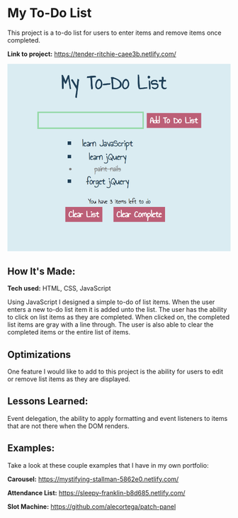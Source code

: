 # My To-Do List
This project is a to-do list for users to enter items and remove items once completed.

**Link to project:** https://tender-ritchie-caee3b.netlify.com/

![alt tag](screencap.png)

## How It's Made:

**Tech used:** HTML, CSS, JavaScript

Using JavaScript I designed a simple to-do of list items. When the user enters a new to-do list item it is added unto the list. The user has the ability to click on list items as they are completed. When clicked on, the completed list items are gray with a line through. The user is also able to clear the completed items or the entire list of items. 

## Optimizations

One feature I would like to add to this project is the ability for users to edit or remove list items as they are displayed.

## Lessons Learned:

Event delegation, the ability to apply formatting and event listeners to items that are not there when the DOM renders.

## Examples:
Take a look at these couple examples that I have in my own portfolio:

**Carousel:** https://mystifying-stallman-5862e0.netlify.com/

**Attendance List:** https://sleepy-franklin-b8d685.netlify.com/

**Slot Machine:** https://github.com/alecortega/patch-panel
